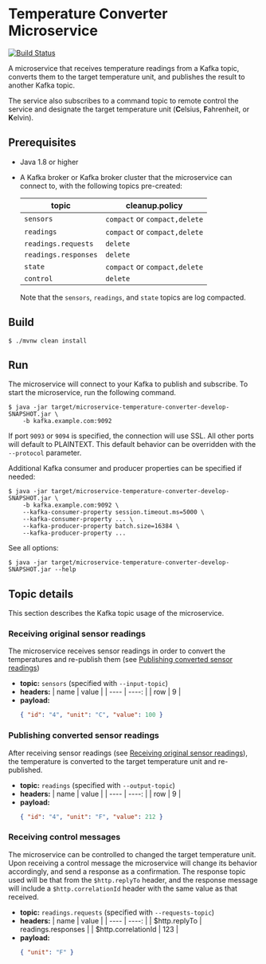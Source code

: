 # Temperature Converter Microservice

[![Build Status][build-status-image]][build-status]

[build-status-image]: https://github.com/tenefit/microservice-temperature-converter.java/workflows/build/badge.svg
[build-status]: https://github.com/tenefit/microservice-temperature-converter.java/actions

A microservice that receives temperature readings from a Kafka topic, converts them to the target temperature unit, and publishes the result to another Kafka topic.

The service also subscribes to a command topic to remote control the service and designate the target temperature unit (**C**elsius, **F**ahrenheit, or **K**elvin).

## Prerequisites

- Java 1.8 or higher

- A Kafka broker or Kafka broker cluster that the microservice can connect to, with the following topics pre-created:

  | topic                | cleanup.policy                |
  | -------------------- | ----------------------------- |
  | `sensors`            | `compact` or `compact,delete` |
  | `readings`           | `compact` or `compact,delete` |
  | `readings.requests`  | `delete`                      |
  | `readings.responses` | `delete`                      |
  | `state`              | `compact` or `compact,delete` |
  | `control`            | `delete`                      |

  Note that the `sensors`, `readings`, and `state` topics are log compacted.

## Build

```
$ ./mvnw clean install
```

## Run

The microservice will connect to your Kafka to publish and subscribe. To start the microservice, run the following command.

```
$ java -jar target/microservice-temperature-converter-develop-SNAPSHOT.jar \
    -b kafka.example.com:9092
```

If port `9093` or `9094` is specified, the connection will use SSL. All other ports will default to PLAINTEXT. This default behavior can be overridden with the `--protocol` parameter.

Additional Kafka consumer and producer properties can be specified if needed:

```
$ java -jar target/microservice-temperature-converter-develop-SNAPSHOT.jar \
    -b kafka.example.com:9092 \
    --kafka-consumer-property session.timeout.ms=5000 \
    --kafka-consumer-property ... \
    --kafka-producer-property batch.size=16384 \
    --kafka-producer-property ...
```

See all options:

```
$ java -jar target/microservice-temperature-converter-develop-SNAPSHOT.jar --help
```

## Topic details

This section describes the Kafka topic usage of the microservice.

### Receiving original sensor readings

The microservice receives sensor readings in order to convert the temperatures and re-publish them (see [Publishing converted sensor readings](publishing-converted-sensor-readings#))

- **topic:** `sensors` (specified with `--input-topic`)
- **headers:**
  | name | value |
  | ---- | ----: |
  | row | 9 |
- **payload:**
  ```json
  { "id": "4", "unit": "C", "value": 100 }
  ```

### Publishing converted sensor readings

After receiving sensor readings (see [Receiving original sensor readings](#receiving-original-sensor-readings)), the temperature is converted to the target temperature unit and re-published.

- **topic:** `readings` (specified with `--output-topic`)
- **headers:**
  | name | value |
  | ---- | ----: |
  | row | 9 |
- **payload:**
  ```json
  { "id": "4", "unit": "F", "value": 212 }
  ```

### Receiving control messages

The microservice can be controlled to changed the target temperature unit. Upon receiving a control message the microservice will change its behavior accordingly, and send a response as a confirmation. The response topic used will be that from the `$http.replyTo` header, and the response message will include a `$http.correlationId` header with the same value as that received.

- **topic:** `readings.requests` (specified with `--requests-topic`)
- **headers:**
  | name | value |
  | ---- | ----: |
  | $http.replyTo | readings.responses |
  | $http.correlationId | 123 |
- **payload:**
  ```json
  { "unit": "F" }
  ```
